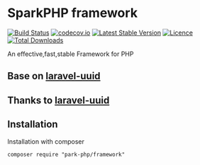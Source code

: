 # SparkPHP framework

[![Build Status](https://travis-ci.org/park-php/framework.svg?branch=master)](https://travis-ci.org/park-php/framework)
[![codecov.io](http://codecov.io/github/park-php/framework/coverage.svg?branch=master)](http://codecov.io/github/park-php/framework?branch=master)
[![Latest Stable Version](https://poser.pugx.org/park-php/framework/v/stable.svg)](https://packagist.org/packages/park-php/framework)
[![Licence](https://poser.pugx.org/park-php/framework/license.svg)](https://packagist.org/packages/park-php/framework)
[![Total Downloads](https://poser.pugx.org/park-php/framework/downloads.svg)](https://packagist.org/packages/park-php/framework)


An effective,fast,stable Framework for PHP

## Base on [laravel-uuid](https://github.com/webpatser/laravel-uuid)
## Thanks to  [laravel-uuid](https://github.com/webpatser/laravel-uuid)

## Installation

Installation with composer

```shell
composer require "park-php/framework"
```
